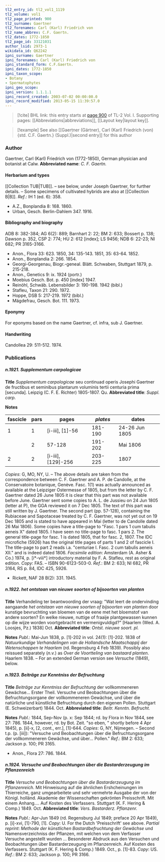 ```yaml
---
tl2_entry_id: tl2_vol1_1119
tl2_volume: vol1
tl2_page_printed: 900
tl2_surname: Gaertner
tl2_forenames: Carl (Karl) Friedrich von
tl2_name_abbrev: C.F. Gaertn.
tl2_dates: 1772-1850
tl2_page_id: 33121031
author_lsid: 2973-1
wikidata_id: Q62242
ipni_surname: Gaertner
ipni_forenames: Carl (Karl) Friedrich von
ipni_standard_form: C.F.Gaertn.
ipni_dates: 1772-1850
ipni_taxon_scope: 
- Botany
- Spermatophytes
ipni_geo_scope: 
ipni_version: 1.1.1.1
ipni_record_created: 2003-07-02 00:00:00.0
ipni_record_modified: 2013-05-15 11:39:57.0
---
```



> [!cite] BHL link: this entry starts at [page 900](https://www.biodiversitylibrary.org/page/33121031) of TL-2 Vol. I.
> Supporting pages: [[Abbreviations|abbreviations]], [[Layout key|layout key]].

> [!example] See also [[Gaertner (Gärtner), Carl (Karl) Friedrich (von) {std. C.F. Gaertn.} (Suppl.)|second entry]] for this author

### Author

Gaertner, Carl (Karl) Friedrich von (1772-1850), German physician and botanist at Calw. 
**Abbreviated name**: *C. F. Gaertn.*

#### Herbarium and types

[[Collection TUB|TUB]]. – see below, under Joseph Gaertner, for further details. – Some specimens of cultivated hybrids are also at [[Collection B|B]].
*Ref*.: IH 1 (ed. 6): 358.
- A.Z., Bonplandia 8: 168. 1860.
- Urban, Gesch. Berlin-Dahlem 347. 1916.

#### Bibliography and biography

ADB 8: 382-384; AG 6(2): 889; Barnhart 2: 22; BM 2: 633; Bossert p. 138; Dawson p. 352, CSP 2: 774; HU 2: 612 \[index\]; LS 9456; NDB 6: 22-23; NI 682; PR 3165-3166.
- Anon., Flora 33: 623. 1850, 34: 135-143. 1851, 35: 63-64. 1852.
- Anon., Bonplandia 2: 266. 1854.
- Georgi-Georgenau, Biogr.-geneal. Blätt. Schwaben, Stuttgart 1879, p. 215-218.
- Anon., Genetics 9: ix. 1924 (portr.)
- Moebius Gesch. Bot. p. 450 \[index\] 1947.
- Reinöhl, Schwäb. Lebensbilder 3: 190-198. 1942 (bibl.)
- Stafleu, Taxon 21: 290. 1972.
- Hoppe, DSB 5: 217-219. 1972 (bibl.)
- Mägdefrau, Gesch. Bot. 111. 1973.

#### Eponymy

For eponyms based on the name Gaertner, cf. infra, sub J. Gaertner.

#### Handwriting

Candollea 29: 511-512. 1974.

### Publications

##### n.1921. Supplementum carpologicae

**Title**
*Supplementum carpologicae* seu continuad operis Josephi Gaertner de fructibus et seminibus plantarum voluminis tertii centuria prima \[secunda\]. Leipzig (C. F. E. Richter) 1805-1807. Qu.
**Abbreviated title**: *Suppl. carp.*

**Notes**

|fascicle	|pars	|pages	|*plates*	|dates|
|---	|---	|---	|---	|---	|
|1	|1	|\[i-iii\], \[1\]-56	|181-190	|24-26 Jun 1805|
|	|2	|57-128	|191-202	|Mai 1806|
|2	|2	|\[i-iii\], \[129\]-256	|203-225	|1807|

*Copies*: G, MO, NY, U. – The above details are taken from the correspondence between C. F. Gaertner and A. P. de Candolle, at the Conservatoire botanique, Genève. Fasc.
1(1) was actually announced as available at the Leipziger Ostermesse of 1805, but from the letter by C. F. Gaertner dated 26 June 1805 it is clear that this part was not available before June. Gaertner sent some copies to A. L. de Jussieu on 24 Jun 1805 (letter at P), the GGA reviewed it on 7 Dec 1805. The text of this part was still written by J. Gaertner.
The second part (pp. 57-128), containing the Rubiaceae and Sapotaceae treated by C. F. Gaertner, was not yet out on 19 Dec 1805 and is stated to have appeared in Mai (letter to de Candolle dated 26 Mai 1806). Some copies have a title-page to "Fasc.
1 pars 1 cum tabulis aeneis X" dated 1805. I have seen no title-page to fasc. 1 pars 2.
The general title-page for fasc. 1 is dated 1805, that for fasc. 2, 1807. The IDC microfiche (5926) has the original title pages of parts 1 and 2 of fascicle I. The title-page to part 2 reads i.a. "centuriae I. Fasc. 2 cum tabulis aeneis XII." and is indeed dated 1806.
*Facsimile edition*: Amsterdam (A. Asher & Co.) 1974, p. \[i\*-viii\*\] introductory material by F. A. Stafleu, rest as original edition. *Copy*: FAS. – ISBN 90-6123-503-0.
*Ref*.: BM 2: 633; NI 682, PR 3164, RS p. 84, IDC 425, 5926.
- Rickett, NAF 28 B(2): 331. 1945.

##### n.1922. het ontstaan van nieuwe soorten of bijsoorten van planten

**Title**
Verhandeling ter beantwoording der vraag: "Wat leert de ondervinding aangaande *het ontstaan van nieuwe soorten of bijsoorten van planten* door kunstige bevruchting van bloemen van de eene met het bloemstof van andere soorten? En welke nieuwe, nuttige of fraaije plantgewassen kunnen op die wijze worden voortgebracht en vermenigvuldigd?" \[Haarlem (Wed. A. Loosjes, Pz.) 1838\] Oct.
**Abbreviated title**: *Ontst. nieuwe soort. pl.*

**Notes**
*Publ*.: Mai-Jun 1838, p. \[1\]-202 in vol. 24(1): \[1\]-202. 1838 of *Natuurkundige Verhandelingen van de Hollandsche Maatschappij der Wetenschappen te Haarlem* (rd. Regensburg 4 Feb 1839). Possibly also reissued separately (*n.v.*) as *Over de Voortteling van bastaard planten*. Haarlem 1838. – For an extended German version see *Versuche* (1849), below.

##### n.1923. Beiträge zur Kenntniss der Befruchtung

**Title**
*Beiträge zur Kenntniss der Befruchtung* der vollkommeneren Gewächse... Erster Theil. Versuche und Beobachtungen über die Befruchtungsorgane der vollkommeneren Gewächse, und über die natürliche und künstliche Befruchtung durch den eigenen Pollen. Stuttgart (E. Schweizerbart) 1844. Oct.
**Abbreviated title**: *Beitr. Kenntn. Befrucht.*

**Notes**
*Publ*.: 1844, Sep-Nov (p. x: Sep 1844; rd. by Flora in Nov 1844, see 27: 786. 1844, however, rd. by Bot. Zeit. "so eben, " shortly before 4 Apr 1845), p. \[ii\]-x, \[2, cont., err.\], \[1\]-644. *Copies*: G, NY, Nijmegen. – Second t.p. (p. \[iii\]): "Versuche und Beobachtungen über die Befruchtungsorgane der vollkommeneren Gewächse, und über... Pollen."
*Ref*.: BM 2: 633; Jackson p. 100; PR 3165.
- Anon., Flora 27: 786. 1844.

##### n.1924. Versuche und Beobachtungen über die Bastarderzeugung im Pflanzenreich

**Title**
*Versuche und Beobachtungen über die Bastarderzeugung im Pflanzenreich*. Mit Hinweisung auf die ähnlichen Ershcheinungen im Thierreiche, ganz umgearbeitete und sehr vermehrte Ausgabe der von der Königl. holländ. Akademie der Wissenschaften gekrönten Preisschrift. Mit einem Anhang.... Auf Kosten des Verfassers. Stuttgart (K. F. Hering & Comp.) 1849. Oct.
**Abbreviated title**: *Vers. Bastarderz. Pflanzenr.*

**Notes**
*Publ*.: Apr-Jun 1849 (rd. Regensburg Jul 1849; preface 20 Apr 1849), p. \[i\]-xvi, \[1\]-790, \[1\]. *Copy*: U. For the Dutch 'Preisschrift' see above.
*Partial reprint*: *Methode der künstlichen Bastardbefruchtung der Gewächse* und Namensverzeichniss der Pflanzen, mit welchen von dem Verfasser Versuche angestellt wurden ... Besonderer Abdruck aus den Versuchen und Beobachtungen über Bastarderzeugung im Pflanzenreich. Auf Kosten des Verfassers. Stuttgart (K. F. Hering & Comp.) 1849. Oct., p. \[1\]-83. *Copy*: US.
*Ref*.: BM 2: 633; Jackson p. 100; PR 3166.


